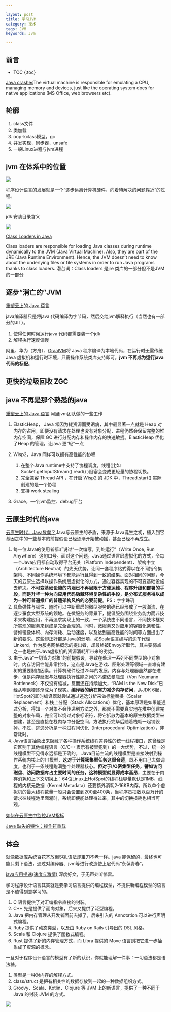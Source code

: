 ```yaml
---

layout: post
title: 学习JVM
category: 技术
tags: JVM
keywords: Jvm

---
```


## 前言

* TOC
{:toc}

[Java crashes](https://confluence.atlassian.com/confkb/java-crashes-235669496.html)The virtual machine is responsible for emulating a CPU, managing memory and devices, just like the operating system does for native applications (MS Office, web browsers etc).

## 轮廓

1. class文件
2. 类加载
3. oop-kclass模型，gc
4. 并发实现，同步器，unsafe
5. 一般Linux进程与jvm进程

## jvm 在体系中的位置

![](/public/upload/jvm/jvm_layer.png)

程序设计语言的发展就是一个“逐步远离计算机硬件，向着待解决的问题靠近”的过程。

![](/public/upload/java/jdk_jre_jvm.png)

jdk 安装目录含义

![](/public/upload/java/jdk_install_directory.png)

[Class Loaders in Java](https://www.baeldung.com/java-classloaders)

Class loaders are responsible for loading Java classes during runtime dynamically to the JVM (Java Virtual Machine). Also, they are part of the JRE (Java Runtime Environment). Hence, the JVM doesn’t need to know about the underlying files or file systems in order to run Java programs thanks to class loaders. 潜台词：Class loaders 是jre 类库的一部分但不是JVM 的一部分

## 逐步“消亡的”JVM

[重塑云上的 Java 语言](https://mp.weixin.qq.com/s/FQpvT5wIy9xwhX2jHMU7aw)

java编译器只是将java 代码编译为字节码，然后交给jvm解释执行（当然也有一部分的JIT）。

1. 使得任何时候运行java 代码都需要装一个jdk
2. 解释执行速度偏慢

阿里、华为（方舟）、[GraalVM](https://www.graalvm.org/)将 Java 程序编译为本地代码，在运行时无需传统 Java 虚拟机和运行时环境，只需操作系统类库支持即可。**jvm 不再成为运行java 代码的标配**。

## 更快的垃圾回收 ZGC

## java 不再是那个熟悉的java

[重塑云上的 Java 语言](https://mp.weixin.qq.com/s/FQpvT5wIy9xwhX2jHMU7aw) 阿里jvm团队做的一些工作

1. ElasticHeap， Java 常因为耗资源而受诟病，其中最显著一点就是 Heap 对内存的占用，即便没有请求在处理也没有对象分配，进程仍然会保留完整的堆内存空间，保障 GC 进行分配内存和操作内存的快速敏捷。ElasticHeap 优化了Heap 的管理，让java 更“轻”一点
2. Wisp2，Java 同样可以拥有高性能的协程

    1. 在整个Java runtime中支持了协程调度，线程(比如 Socket.getInputStream().read() )阻塞会变成更轻量的协程切换。
    2. 完全兼容 Thread API ，在开启 Wisp2 的 JDK 中，Thread.start() 实际创建的是一个协程
    3. 支持 work stealing

3. Grace，一个jvm监控、debug平台

## 云原生时代的java

[云原生时代，Java危矣？](https://mp.weixin.qq.com/s/fVz2A-AmgfhF0sTkz8ADNw)Java与云原生的矛盾，来源于Java诞生之初，植入到它基因之中的一些基本的前提假设已经逐渐开始被动摇，甚至已经不再成立。
1. 每一位Java的使用者都听说过“一次编写，到处运行”（Write Once, Run Anywhere）这句口号。面对这个问题，Java通过语言层虚拟化的方式，令每一个Java应用都自动取得平台无关（Platform Independent）、架构中立（Architecture Neutral）的先天优势，让同一套程序格式得以在不同指令集架构、不同操作系统环境下都能运行且得到一致的结果。面对相同的问题，今天的云原生选择以操作系统层虚拟化的方式，通过容器实现的不可变基础设施去解决。**不可变基础设施的内涵已不再局限于方便运维、程序升级和部署的手段，而是升华一种为向应用代码隐藏环境复杂性的手段，是分布式服务得以成为一种可普遍推广的普适架构风格的必要前提**。PS：字字珠玑
2. 具备弹性与韧性、随时可以中断重启的微型服务的确已经形成了一股潮流，在逐步蚕食大型系统的领地。在微服务的背景下，提倡服务围绕业务能力而非技术来构建应用，不再追求实现上的一致，一个系统由不同语言，不同技术框架所实现的服务来组成是完全合理的。同时，微服务又对应用的容器化亲和性，譬如镜像体积、内存消耗、启动速度，以及达到最高性能的时间等方面提出了新的要求。这些却正好都是Java的弱项，如Scala语言编写的边车代理Linkerd，作为服务网格概念的提出者，却最终被Envoy所取代，其主要弱点之一也是由于Java虚拟机的资源消耗所带来的劣势。 
3. 由于Java“一切皆为对象”的前提假设，导致在处理一系列不同类型的小对象时，内存访问性能非常拉垮，这点是Java在游戏、图形处理等领域一直难有建树的重要制约因素。计算机硬件经过25年的发展，内存与处理器虽然都在进步，但是内存延迟与处理器执行性能之间的冯诺依曼瓶颈（Von Neumann Bottleneck）不仅没有缩减，反而还在持续加大，“RAM Is the New Disk”已经从嘲讽梗逐渐成为了现实。**编译器的确在努力减少内存访问**，从JDK 6起，HotSpot的即时编译器就尝试通过逃逸分析来做标量替换（Scalar Replacement）和栈上分配（Stack Allocations）优化，基本原理是如果能通过分析，得知一个对象不会传递到方法之外，那就不需要真实地在堆中创建完整的对象布局，完全可以绕过对象标识符，将它拆散为基本的原生数据类型来创建，甚至是直接在栈内存中分配空间，方法执行完毕后随着栈帧一起销毁掉。不过，逃逸分析是一种过程间优化（Interprocedural Optimization），非常耗时。
4. Java语言抽象出来隐藏了各种操作系统线程差异性的统一线程接口，这曾经是它区别于其他编程语言（C/C++表示有被冒犯到）的一大优势，不过，统一的线程模型不见得永远都是正确的。 Java目前主流的线程模型是直接映射到操作系统内核上的1:1模型，**这对于计算密集型任务这很合适**，既不用自己去做调度，也利于一条线程跑满整个处理器核心。**但对于I/O密集型任务，譬如访问磁盘、访问数据库占主要时间的任务，这种模型就显得成本高昂**，主要在于内存消耗和上下文切换上：64位Linux上HotSpot的线程栈容量默认是1MB，线程的内核元数据（Kernel Metadata）还要额外消耗2-16KB内存，所以单个虚拟机的最大线程数量一般只会设置到200至400条，当程序员把数以百万计的请求往线程池里面灌时，系统即便能处理得过来，其中的切换损耗也相当可观。 

[如何在云原生中监控JVM指标](https://mp.weixin.qq.com/s/ik5cZ9I_E5QVExRaSvgmLA)

[Java 缺失的特性：操作符重载](https://mp.weixin.qq.com/s/ro0Yy-iqTHIVDHSNkxv-Tg)

## 体会

就像数据库系统百花齐放但SQL语法却宝刀不老一样。java 能保留的，最终也可能只剩下语法，通过对编译器、jvm等进行改造使上层代码“永葆青春”。

[java应用提速(速度与激情)](https://mp.weixin.qq.com/s/CTFcwer2htssKszjhnOXtQ) 深度好文，于无声处听惊雷。

学习程序设计语言其实就是要学习语言提供的编程模型，不提供新编程模型的语言是不值得刻意学习的。
1. C 语言提供了对汇编指令直接的封装。
2. C++ 先是提供了面向对象，后来又提供了泛型编程。
3. Java 把内存管理从开发者面前去掉了，后来引入的 Annotation 可以进行声明式编程。
4. Ruby 提供了动态类型，以及由 Ruby on Rails 引导出的 DSL 风格。
5. Scala 和 Clojure 提供了函数式编程。
6. Rust 提供了新的内存管理方式，而 Libra 提供的 Move 语言则把它进一步抽象成了资源的概念。

一旦对于程序设计语言的模型有了新的认识，你就能理解一件事：一切语法都是语法糖。
1. 类型是一种对内存的解释方式。
2. class/struct 是把有相关性的数据存放到一起的一种数据组织方式。
3. Groovy、Scala、Kotlin、Clojure 等 JVM 上的新语言，提供了一种不同于 Java 的封装 JVM 的方式。

![](/public/upload/java/jvm.png)

